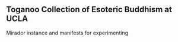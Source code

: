 ## Toganoo Collection of Esoteric Buddhism at UCLA

Mirador instance and manifests for experimenting
